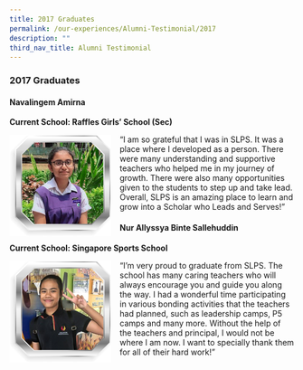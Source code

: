 ```yaml
---
title: 2017 Graduates
permalink: /our-experiences/Alumni-Testimonial/2017
description: ""
third_nav_title: Alumni Testimonial
---
```

### 2017 Graduates

#### Navalingem Amirna
**Current School: Raffles Girls’ School (Sec)**

<img src="/images/at22.png" style="width:180px;height:180px;margin-right:15px;" align = "left"> “I am so grateful that I was in SLPS. It was a place where I developed as a person. There were many understanding and supportive teachers who helped me in my journey of growth. There were also many opportunities given to the students to step up and take lead. Overall, SLPS is an amazing place to learn and grow into a Scholar who Leads and Serves!”

#### Nur Allyssya Binte Sallehuddin
**Current School: Singapore Sports School**

<img src="/images/at23.png" style="width:180px;height:180px;margin-right:15px;" align = "left"> “I’m very proud to graduate from SLPS. The school has many caring teachers who will always encourage you and guide you along the way. I had a wonderful time participating in various bonding activities that the teachers had planned, such as leadership camps, P5 camps and many more. Without the help of the teachers and principal, I would not be where I am now. I want to specially thank them for all of their hard work!”